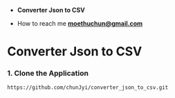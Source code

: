 
-  **Converter Json to CSV**

-  How to reach me **moethuchun@gmail.com**


# Converter Json to CSV

 ### 1. Clone the Application
 
    https://github.com/chunJyi/converter_json_to_csv.git


